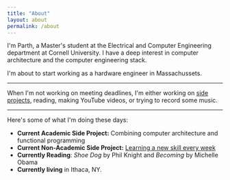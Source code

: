 ```yaml
---
title: "About"
layout: about
permalink: /about
---
```


I'm Parth, a Master's student at the Electrical and Computer Engineering department at Cornell University. I have a deep interest in computer architecture and the computer engineering stack.

I'm about to start working as a hardware engineer in Massachussets. 

------------------

When I'm not working on meeting deadlines, I'm either working on [side projects](/projects), reading, making YouTube videos, or trying to record some music. 

---------------------
Here's some of what I'm doing these days:
- **Current Academic Side Project:** Combining computer architecture and functional programming
- **Current Non-Academic Side Project:** [Learning a new skill every week](https://parthsaraswat.github.io/general/2020/06/06/lsnew.html)
- **Currently Reading**: _Shoe Dog_ by Phil Knight and _Becoming_ by Michelle Obama
- **Currently living** in Ithaca, NY. 